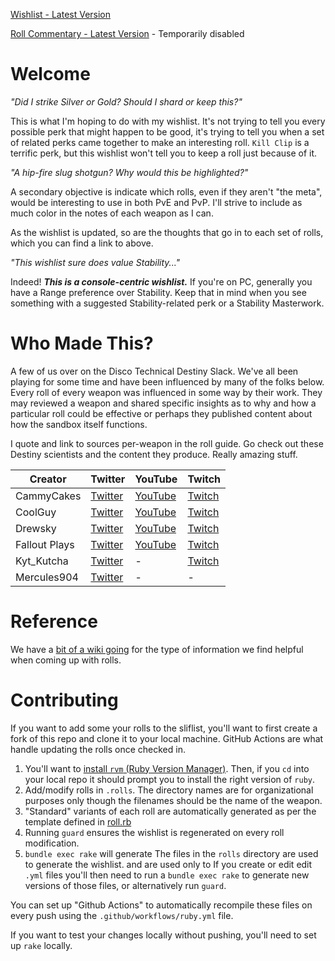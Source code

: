 
[Wishlist - Latest Version](https://raw.githubusercontent.com/rslifka/sliflist/master/wishlist.txt)

[Roll Commentary - Latest Version](#) - Temporarily disabled

# Welcome
*"Did I strike Silver or Gold? Should I shard or keep this?"*

This is what I'm hoping to do with my wishlist. It's not trying to tell you every possible perk that might happen to be good, it's trying to tell you when a set of related perks came together to make an interesting roll. `Kill Clip` is a terrific perk, but this wishlist won't tell you to keep a roll just because of it.

*"A hip-fire slug shotgun? Why would this be highlighted?"*

A secondary objective is indicate which rolls, even if they aren't "the meta", would be interesting to use in both PvE and PvP. I'll strive to include as much color in the notes of each weapon as I can.

As the wishlist is updated, so are the thoughts that go in to each set of rolls, which you can find a link to above.

*"This wishlist sure does value Stability..."*

Indeed! ***This is a console-centric wishlist.*** If you're on PC, generally you have a Range preference over Stability. Keep that in mind when you see something with a suggested Stability-related perk or a Stability Masterwork.

# Who Made This?
A few of us over on the Disco Technical Destiny Slack. We've all been playing for some time and have been influenced by many of the folks below. Every roll of every weapon was influenced in some way by their work. They may reviewed a weapon and shared specific insights as to why and how a particular roll could be effective or perhaps they published content about how the sandbox itself functions.

I quote and link to sources per-weapon in the roll guide. Go check out these Destiny scientists and the content they produce. Really amazing stuff.

| Creator       | Twitter | YouTube | Twitch
|---------------|-|-|-|
| CammyCakes    | [Twitter](https://twitter.com/CammyCakesYT) | [YouTube](https://www.youtube.com/user/cammycakesgaming) | [Twitch](https://www.twitch.tv/cammycakes)
| CoolGuy       | [Twitter](https://twitter.com/IAmCoolGuyYT) | [YouTube](https://www.youtube.com/channel/UCAOitB3h99Ur9RzR5ftd2bA) | [Twitch](https://www.twitch.tv/I_Am_CoolGuy)
| Drewsky       | [Twitter](https://twitter.com/drewskyschannel) | [YouTube](https://www.youtube.com/user/DrewskysChannel) | [Twitch](https://www.twitch.tv/drewskys)
| Fallout Plays | [Twitter](https://twitter.com/falloutplays) | [YouTube](https://www.youtube.com/channel/UCMlqYSFcNTrxDQO_T9GCsjg) | [Twitch](www.twitch.tv/falloutplays)
| Kyt_Kutcha    | [Twitter](https://twitter.com/kyt_kutcha) | - | [Twitch](https://www.twitch.tv/kyt_kutcha/)
| Mercules904   | [Twitter](https://twitter.com/mercules904) | - | -

# Reference

We have a [bit of a wiki going](https://github.com/rslifka/sliflist/wiki) for the type of information we find helpful when coming up with rolls.

# Contributing

If you want to add some your rolls to the sliflist, you'll want to first create a fork of this repo and clone it to your local machine. GitHub Actions are what handle updating the rolls once checked in.

1. You'll want to [install `rvm` (Ruby Version Manager)](https://rvm.io/).  Then, if you `cd` into your local repo it should prompt you to install the right version of `ruby`.
1. Add/modify rolls in `.rolls`. The directory names are for organizational purposes only though the filenames should be the name of the weapon.
1. "Standard" variants of each roll are automatically generated as per the template defined in [roll.rb](https://github.com/rslifka/sliflist/blob/main/lib/roll.rb#L11)
1. Running `guard` ensures the wishlist is regenerated on every roll modification.
1. `bundle exec rake` will generate
The files in the `rolls` directory are used to generate the wishlist.  and are used only to If you create or edit edit `.yml` files you'll then need to run a `bundle exec rake` to generate new versions of those files, or alternatively run `guard`.

You can set up "Github Actions" to automatically recompile these files on every push using the `.github/workflows/ruby.yml` file.

If you want to test your changes locally without pushing, you'll need to set up `rake` locally.
